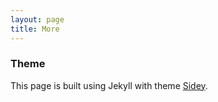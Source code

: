```yaml
---
layout: page
title: More
---
```



### Theme 
This page is built using Jekyll with theme [Sidey](https://github.com/ronv/sidey/issues?q=is%3Aissue+is%3Aclosed).





